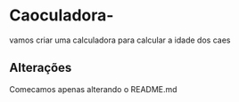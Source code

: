 # Caoculadora-
vamos criar uma calculadora para calcular a idade dos caes

## Alterações 
Comecamos apenas alterando o README.md
